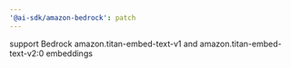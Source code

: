 ```yaml
---
'@ai-sdk/amazon-bedrock': patch
---
```


support Bedrock amazon.titan-embed-text-v1 and amazon.titan-embed-text-v2:0 embeddings
